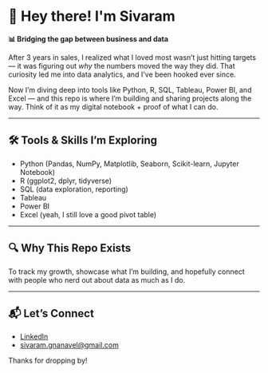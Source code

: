 # 👋 Hey there! I'm Sivaram

**📊 Bridging the gap between business and data**

After 3 years in sales, I realized what I loved most wasn’t just hitting targets — it was figuring out *why* the numbers moved the way they did. That curiosity led me into data analytics, and I've been hooked ever since.

Now I’m diving deep into tools like Python, R, SQL, Tableau, Power BI, and Excel — and this repo is where I’m building and sharing projects along the way. Think of it as my digital notebook + proof of what I can do.

---

## 🛠️ Tools & Skills I’m Exploring
- Python (Pandas, NumPy, Matplotlib, Seaborn, Scikit-learn, Jupyter Notebook)
- R (ggplot2, dplyr, tidyverse)
- SQL (data exploration, reporting)
- Tableau
- Power BI
- Excel (yeah, I still love a good pivot table)

---

## 🔍 Why This Repo Exists
To track my growth, showcase what I’m building, and hopefully connect with people who nerd out about data as much as I do.

---

## 📬 Let’s Connect
- [LinkedIn](https://www.linkedin.com/in/sivaram-gnanavel-a83519173/)
- [sivaram.gnanavel@gmail.com](mailto:sivaram.gnanavel@gmail.com)

Thanks for dropping by!
